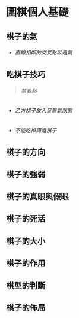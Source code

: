# 圍棋個人基礎

## 棋子的氣

-   ######  直線相鄰的交叉點就是氣 

## 吃棋子技巧

>   ###### 禁着點  

-  ######  乙方棋子放入呈無氣狀態  

-  ######  不能吃掉周邊棋子 

## 棋子的方向

## 棋子的強弱

## 棋子的真眼與假眼

## 棋子的死活

## 棋子的大小

## 棋子的作用

## 棋型的判斷

## 棋子的佈局




